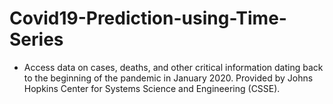 # Covid19-Prediction-using-Time-Series
* Access data on cases, deaths, and other critical information dating back to the beginning of the pandemic in January 2020. Provided by Johns Hopkins Center for Systems Science and Engineering (CSSE).
